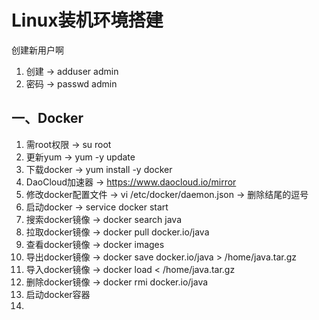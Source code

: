 # Linux装机环境搭建

创建新用户啊
1. 创建 -> adduser admin
2. 密码 -> passwd admin

## 一、Docker
1. 需root权限 -> su root
2. 更新yum -> yum -y update
3. 下载docker -> yum install -y docker 
4. DaoCloud加速器 -> https://www.daocloud.io/mirror
5. 修改docker配置文件 -> vi /etc/docker/daemon.json -> 删除结尾的逗号
6. 启动docker -> service docker start
7. 搜索docker镜像 -> docker search java
8. 拉取docker镜像 -> docker pull docker.io/java
9. 查看docker镜像 -> docker images
10. 导出docker镜像 -> docker save docker.io/java > /home/java.tar.gz
11. 导入docker镜像 -> docker load < /home/java.tar.gz
12. 删除docker镜像 -> docker rmi docker.io/java
13. 启动docker容器
14. 
<ad/>
<comment/>